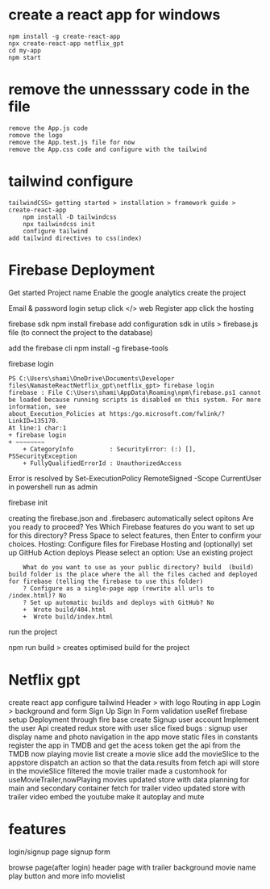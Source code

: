 # create a react app for windows

    npm install -g create-react-app
    npx create-react-app netflix_gpt
    cd my-app
    npm start

# remove the unnesssary code in the file

    remove the App.js code
    romove the logo
    remove the App.test.js file for now
    remove the App.css code and configure with the tailwind

# tailwind configure

    tailwindCSS> getting started > installation > framework guide > create-react-app
        npm install -D tailwindcss
        npx tailwindcss init
        configure tailwind
    add tailwind directives to css(index)

# Firebase Deployment

Get started
Project name
Enable the google analytics
create the project

Email & password login setup
click </> web
Register app
click the hosting

firebase sdk
npm install firebase
add configuration sdk in
utils > firebase.js file (to connect the project to the database)

add the firebase cli
npm install -g firebase-tools

firebase login

    PS C:\Users\shami\OneDrive\Documents\Developer files\NamasteReactNetflix_gpt\netflix_gpt> firebase login
    firebase : File C:\Users\shami\AppData\Roaming\npm\firebase.ps1 cannot be loaded because running scripts is disabled on this system. For more information, see
    about_Execution_Policies at https:/go.microsoft.com/fwlink/?LinkID=135170.
    At line:1 char:1
    + firebase login
    + ~~~~~~~~
        + CategoryInfo          : SecurityError: (:) [], PSSecurityException
        + FullyQualifiedErrorId : UnauthorizedAccess

Error is resolved by
Set-ExecutionPolicy RemoteSigned -Scope CurrentUser in powershell run as admin

firebase init

creating the firebase.json and .firebaserc automatically
select opitons
Are you ready to proceed? Yes
Which Firebase features do you want to set up for this directory? Press Space to select features, then Enter to confirm your choices. Hosting: Configure files for Firebase Hosting and (optionally) set up GitHub Action deploys
Please select an option: Use an existing project

        What do you want to use as your public directory? build  (build) build folder is the place where the all the files cached and deployed for firebase (telling the firebase to use this folder)
        ? Configure as a single-page app (rewrite all urls to /index.html)? No
        ? Set up automatic builds and deploys with GitHub? No
        +  Wrote build/404.html
        +  Wrote build/index.html

run the project

npm run build > creates optimised build for the project

# Netflix gpt

create react app
configure tailwind
Header > with logo
Routing in app
Login > background and form
Sign Up
Sign In
Form validation
useRef
firebase setup
Deployment through fire base
create Signup user account
Implement the user Api
created redux store with user slice
fixed bugs : signup user display name and photo
navigation in the app
move static files in constants
register the app in TMDB and get the acess token
get the api from the TMDB now playing movie list
create a movie slice
add the movieSlice to the appstore
dispatch an action so that the data.results from fetch api will store in the movieSlice
filtered the movie trailer
made a customhook for useMovieTrailer,nowPlaying movies
updated store with data
planning for main and secondary container
fetch for trailer video
updated store with trailer video
embed the youtube make it autoplay and mute

# features

login/signup page
signup form

browse page(after login)
header
page with trailer background
movie name
play button and more info
movielist
